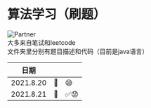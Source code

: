 # 算法学习（刷题） 
![Partner](https://img.shields.io/badge/Partner-Trista--lover%20-orange)  
大多来自笔试和leetcode  
文件夹里分别有题目描述和代码（目前是java语言）  

|   日期      |       |        |
|  :----:     |---:   | :---- |
| 2021.8.20 |:memo:|   :sleepy:     |
| 2021.8.21|  :memo:|  :white_check_mark::worried:             |
